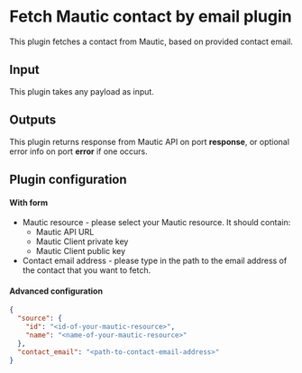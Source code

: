 # Fetch Mautic contact by email plugin

This plugin fetches a contact from Mautic, based on provided contact email.

## Input
This plugin takes any payload as input.

## Outputs
This plugin returns response from Mautic API on port **response**, or optional
error info on port **error** if one occurs.

## Plugin configuration

#### With form
- Mautic resource - please select your Mautic resource. It should contain: 
    - Mautic API URL
    - Mautic Client private key
    - Mautic Client public key
- Contact email address - please type in the path to the email address of the 
  contact that you want to fetch.

#### Advanced configuration
```json
{
  "source": {
    "id": "<id-of-your-mautic-resource>",
    "name": "<name-of-your-mautic-resource>"
  },
  "contact_email": "<path-to-contact-email-address>"
}
```
